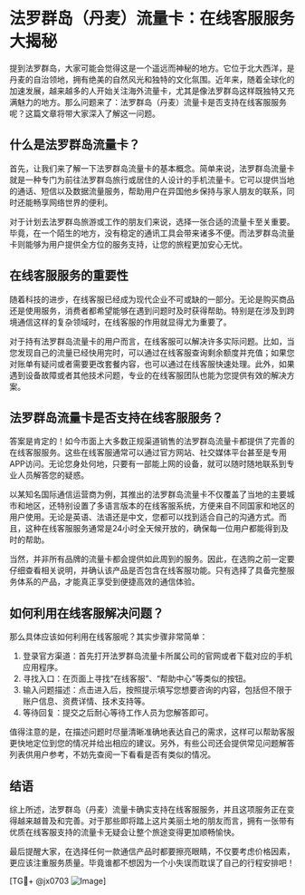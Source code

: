 # 法罗群岛（丹麦）流量卡：在线客服服务大揭秘

提到法罗群岛，大家可能会觉得这是一个遥远而神秘的地方。它位于北大西洋，是丹麦的自治领地，拥有绝美的自然风光和独特的文化氛围。近年来，随着全球化的加速发展，越来越多的人开始关注海外流量卡，尤其是像法罗群岛这样既独特又充满魅力的地方。那么问题来了：法罗群岛（丹麦）流量卡是否支持在线客服服务呢？这篇文章将带大家深入了解这一问题。

## 什么是法罗群岛流量卡？

首先，让我们来了解一下法罗群岛流量卡的基本概念。简单来说，法罗群岛流量卡就是一种专门为前往法罗群岛旅行或居住的人设计的手机流量卡。它可以提供当地的通话、短信以及数据流量服务，帮助用户在异国他乡保持与家人朋友的联系，同时还能畅享网络世界的便利。

对于计划去法罗群岛旅游或工作的朋友们来说，选择一张合适的流量卡至关重要。毕竟，在一个陌生的地方，没有稳定的通讯工具会带来诸多不便。而法罗群岛流量卡则能够为用户提供全方位的服务支持，让您的旅程更加安心无忧。

## 在线客服服务的重要性

随着科技的进步，在线客服已经成为现代企业不可或缺的一部分。无论是购买商品还是使用服务，消费者都希望能够在遇到问题时及时获得帮助。特别是在涉及到跨境通信这样的复杂领域时，在线客服的作用就显得尤为重要了。

对于持有法罗群岛流量卡的用户而言，在线客服可以解决许多实际问题。比如，当您发现自己的流量已经快用完时，可以通过在线客服查询剩余额度并充值；如果您对账单有疑问或者需要更改套餐内容，也可以通过在线客服快速处理。此外，如果遇到设备故障或者其他技术问题，专业的在线客服团队也能为您提供有效的解决方案。

## 法罗群岛流量卡是否支持在线客服服务？

答案是肯定的！如今市面上大多数正规渠道销售的法罗群岛流量卡都提供了完善的在线客服服务。这些在线客服通常可以通过官方网站、社交媒体平台甚至是专用APP访问。无论您身处何地，只要有一部能上网的设备，就可以随时随地联系到专业人员解答您的疑惑。

以某知名国际通信运营商为例，其推出的法罗群岛流量卡不仅覆盖了当地的主要城市和地区，还特别设置了多语言版本的在线客服系统，方便来自不同国家和地区的用户使用。无论是英语、法语还是中文，您都可以找到适合自己的沟通方式。而且，这种在线客服服务通常是24小时全天候开放的，确保每一位用户都能得到及时的帮助。

当然，并非所有品牌的流量卡都会提供如此周到的服务。因此，在选购之前一定要仔细查看相关说明，并确认该产品是否包含在线客服功能。只有选择了具备完整服务体系的产品，才能真正享受到便捷高效的通信体验。

## 如何利用在线客服解决问题？

那么具体应该如何利用在线客服呢？其实步骤非常简单：

1. 登录官方渠道：首先打开法罗群岛流量卡所属公司的官网或者下载对应的手机应用程序。
2. 寻找入口：在页面上寻找“在线客服”、“帮助中心”等类似的按钮。
3. 输入问题描述：点击进入后，按照提示填写您想要咨询的内容，包括但不限于账户信息、资费详情、技术支持等。
4. 等待回复：提交之后耐心等待工作人员为您解答即可。

值得注意的是，在描述问题时尽量清晰准确地表达自己的需求，这样可以帮助客服更快地定位到您的情况并给出相应的建议。另外，有些公司还会提供常见问题解答列表供用户参考，不妨先查阅一下看看是否有类似的情况。

## 结语

综上所述，法罗群岛（丹麦）流量卡确实支持在线客服服务，并且这项服务正在变得越来越普及和完善。对于那些即将踏上这片美丽土地的朋友而言，拥有一张带有优质在线客服支持的流量卡无疑会让整个旅途变得更加顺畅愉快。

最后提醒大家，在选择任何一款通信产品时都要擦亮眼睛，不仅要考虑价格因素，更应该注重服务质量。毕竟谁都不想因为一个小失误而耽误了自己的行程安排吧！

[TG💪+ @jx0703 ![Image](https://github.com/user-attachments/assets/dbca1d08-cadb-493c-b0ec-ad6f7a83f270)]